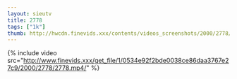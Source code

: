 ```yaml
--- 
layout: sieutv
title: 2778
tags: ["1k"]
thumb: http://hwcdn.finevids.xxx/contents/videos_screenshots/2000/2778/preview.mp4.jpg
---
```

{% include video src="http://www.finevids.xxx/get_file/1/0534e92f2bde0038ce86daa3767e27c9/2000/2778/2778.mp4/" %} 
